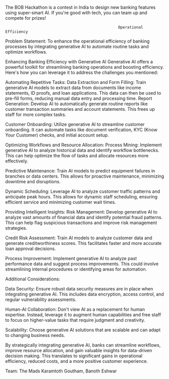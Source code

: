 The BOB Hackathon is a contest in India to design new banking features using super-smart AI. If you're good with tech, you can team up and compete for prizes! 

                                                      Operational Efficiency


Problem Statement: To enhance the operational efficiency of banking processes by integrating generative AI to automate routine tasks and optimize workflows.

Enhancing Banking Efficiency with Generative AI
Generative AI offers a powerful toolkit for streamlining banking operations and boosting efficiency. Here's how you can leverage it to address the challenges you mentioned:


Automating Repetitive Tasks:
Data Extraction and Form Filling: Train generative AI models to extract data from documents like income statements, ID proofs, and loan applications. This data can then be used to pre-fill forms, reducing manual data entry and processing time.
Report Generation: Develop AI to automatically generate routine reports like customer transaction summaries and account statements. This frees up staff for more complex tasks.


Customer Onboarding: Utilize generative AI to streamline customer onboarding. It can automate tasks like document verification, KYC (Know Your Customer) checks, and initial account setup.

Optimizing Workflows and Resource Allocation:
Process Mining: Implement generative AI to analyze historical data and identify workflow bottlenecks. This can help optimize the flow of tasks and allocate resources more effectively.

Predictive Maintenance: Train AI models to predict equipment failures in branches or data centers. This allows for proactive maintenance, minimizing downtime and disruptions.

Dynamic Scheduling: Leverage AI to analyze customer traffic patterns and anticipate peak hours. This allows for dynamic staff scheduling, ensuring efficient service and minimizing customer wait times.

Providing Intelligent Insights:
Risk Management: Develop generative AI to analyze vast amounts of financial data and identify potential fraud patterns. This can help flag suspicious transactions and improve risk management strategies.

Credit Risk Assessment: Train AI models to analyze customer data and generate creditworthiness scores. This facilitates faster and more accurate loan approval decisions.

Process Improvement: Implement generative AI to analyze past performance data and suggest process improvements. This could involve streamlining internal procedures or identifying areas for automation.

Additional Considerations:

Data Security: Ensure robust data security measures are in place when integrating generative AI. This includes data encryption, access control, and regular vulnerability assessments.

Human-AI Collaboration: Don't view AI as a replacement for human expertise. Instead, leverage it to augment human capabilities and free staff to focus on higher-value tasks that require judgment and creativity.

Scalability: Choose generative AI solutions that are scalable and can adapt to changing business needs.

By strategically integrating generative AI, banks can streamline workflows, improve resource allocation, and gain valuable insights for data-driven decision making. This translates to significant gains in operational efficiency, reduced costs, and a more positive customer experience.



Team: The Mads
Karamtoth Goutham,
Banoth Eshwar



